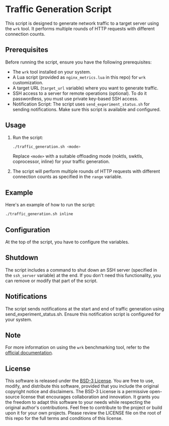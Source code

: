 
# Traffic Generation Script

This script is designed to generate network traffic to a target server using the `wrk` tool. It performs multiple rounds of HTTP requests with different connection counts.

## Prerequisites

Before running the script, ensure you have the following prerequisites:

- The `wrk` tool installed on your system.
- A Lua script (provided as `nginx_metrics.lua` in this repo) for `wrk` customization.
- A target URL (`target_url` variable) where you want to generate traffic.
- SSH access to a server for remote operations (optional). To do it passwordless, you must use private key-based SSH access.
- Notification Script: The script uses `send_experiment_status.sh` for sending notifications. Make sure this script is available and configured.


## Usage

1. Run the script:

   ```bash
   ./traffic_generation.sh <mode>
   ```

   Replace `<mode>` with a suitable offloading mode (noktls, swktls, coprocessor, inline) for your traffic generation.

2. The script will perform multiple rounds of HTTP requests with different connection counts as specified in the `range` variable.

## Example

Here's an example of how to run the script:

```bash
./traffic_generation.sh inline
```

## Configuration

At the top of the script, you have to configure the variables.

## Shutdown

The script includes a command to shut down an SSH server (specified in the `ssh_server` variable) at the end. If you don't need this functionality, you can remove or modify that part of the script.

## Notifications

The script sends notifications at the start and end of traffic generation using send_experiment_status.sh. Ensure this notification script is configured for your system.

## Note

For more information on using the `wrk` benchmarking tool, refer to the [official documentation](https://github.com/wg/wrk).

## License

This software is released under the [BSD-3 License](https://opensource.org/license/bsd-3-clause/). You are free to use, modify, and distribute this software, provided that you include the original copyright notice and disclaimers. The BSD-3 License is a permissive open-source license that encourages collaboration and innovation. It grants you the freedom to adapt this software to your needs while respecting the original author's contributions. Feel free to contribute to the project or build upon it for your own projects. Please review the LICENSE file on the root of this repo for the full terms and conditions of this license.
